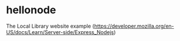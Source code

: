 # hellonode

The Local Library website example
(https://developer.mozilla.org/en-US/docs/Learn/Server-side/Express_Nodejs)
